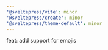 ```yaml
---
'@sveltepress/vite': minor
'@sveltepress/create': minor
'@sveltepress/theme-default': minor
---
```


feat: add support for emojis
